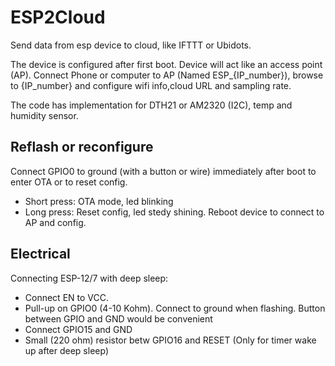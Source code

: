 # ESP2Cloud

Send data from esp device to cloud, like IFTTT or Ubidots.

The device is configured after first boot. Device will act like an access point (AP). Connect Phone or computer to AP (Named ESP_{IP_number}), browse to {IP_number} and configure wifi info,cloud URL and sampling rate.

The code has implementation for DTH21 or AM2320 (I2C), temp and humidity sensor.

## Reflash or reconfigure
Connect GPIO0 to ground (with a button or wire) immediately after boot to enter OTA or to reset config.
- Short press: OTA mode, led blinking
- Long press: Reset config, led stedy shining. Reboot device to connect to AP and config.

## Electrical
Connecting ESP-12/7 with deep sleep:
- Connect EN to VCC.
- Pull-up on GPIO0 (4-10 Kohm). Connect to ground when flashing.
  Button between GPIO and GND would be convenient
- Connect GPIO15 and GND
- Small (220 ohm) resistor betw GPIO16 and RESET (Only for timer wake up after deep sleep)

